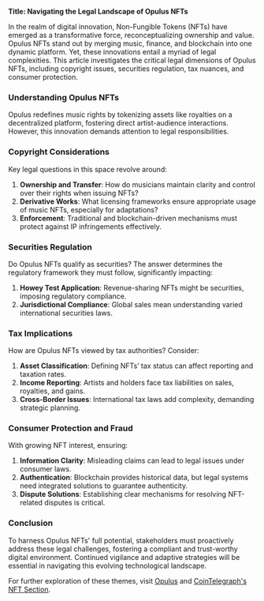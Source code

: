 **Title: Navigating the Legal Landscape of Opulus NFTs**

In the realm of digital innovation, Non-Fungible Tokens (NFTs) have emerged as a transformative force, reconceptualizing ownership and value. Opulus NFTs stand out by merging music, finance, and blockchain into one dynamic platform. Yet, these innovations entail a myriad of legal complexities. This article investigates the critical legal dimensions of Opulus NFTs, including copyright issues, securities regulation, tax nuances, and consumer protection.

### Understanding Opulus NFTs

Opulus redefines music rights by tokenizing assets like royalties on a decentralized platform, fostering direct artist-audience interactions. However, this innovation demands attention to legal responsibilities.

### Copyright Considerations

Key legal questions in this space revolve around:

1. **Ownership and Transfer**: How do musicians maintain clarity and control over their rights when issuing NFTs?
2. **Derivative Works**: What licensing frameworks ensure appropriate usage of music NFTs, especially for adaptations?
3. **Enforcement**: Traditional and blockchain-driven mechanisms must protect against IP infringements effectively.

### Securities Regulation

Do Opulus NFTs qualify as securities? The answer determines the regulatory framework they must follow, significantly impacting:

1. **Howey Test Application**: Revenue-sharing NFTs might be securities, imposing regulatory compliance.
2. **Jurisdictional Compliance**: Global sales mean understanding varied international securities laws.

### Tax Implications

How are Opulus NFTs viewed by tax authorities? Consider:

1. **Asset Classification**: Defining NFTs’ tax status can affect reporting and taxation rates.
2. **Income Reporting**: Artists and holders face tax liabilities on sales, royalties, and gains.
3. **Cross-Border Issues**: International tax laws add complexity, demanding strategic planning.

### Consumer Protection and Fraud

With growing NFT interest, ensuring:

1. **Information Clarity**: Misleading claims can lead to legal issues under consumer laws.
2. **Authentication**: Blockchain provides historical data, but legal systems need integrated solutions to guarantee authenticity.
3. **Dispute Solutions**: Establishing clear mechanisms for resolving NFT-related disputes is critical.

### Conclusion

To harness Opulus NFTs' full potential, stakeholders must proactively address these legal challenges, fostering a compliant and trust-worthy digital environment. Continued vigilance and adaptive strategies will be essential in navigating this evolving technological landscape.

For further exploration of these themes, visit [Opulus](https://www.opulus.org) and [CoinTelegraph's NFT Section](https://cointelegraph.com/tags/nft).